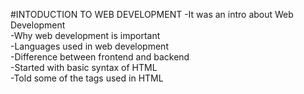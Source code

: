#INTODUCTION TO WEB DEVELOPMENT
-It was an intro about Web Development<br>
-Why web development is important<br>
-Languages used in web development<br>
-Difference between frontend and backend<br>
-Started with basic syntax of HTML<br>
-Told some of the tags used in HTML<br>
